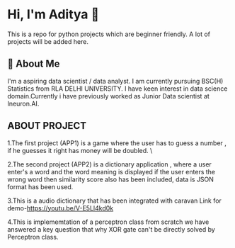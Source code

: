 
# Hi, I'm Aditya 👋

This is a repo for python projects which are beginner friendly. A lot of projects will be added here.


## 🚀 About Me
I'm a aspiring data scientist / data analyst. I am currently pursuing BSC(H) Statistics from RLA DELHI UNIVERSITY.
I have keen interest in data science domain.Currently i have previously  worked as Junior Data scientist at Ineuron.AI.



  
## ABOUT PROJECT

1.The first project (APP1) is a game where the user has to guess a number , if he guesses it right has money will be doubled.  \

2.The second project (APP2) is a dictionary application , where a user enter's a word and the word meaning is displayed if the user enters the wrong word then similarity score also has been included, data is JSON format has been used.

3.This is a audio dictionary that has been integrated with caravan 
Link for demo-https://youtu.be/V-E5Ll4kd0k

4.This is implememtation of a perceptron class from scratch we have answered a key question that why XOR gate can't be directly solved by Perceptron class.

